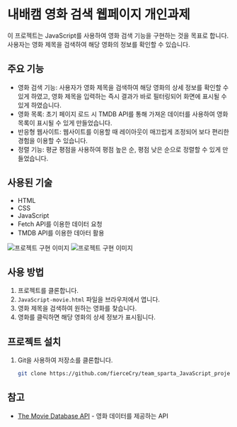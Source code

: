 # 내배캠 영화 검색 웹페이지 개인과제

이 프로젝트는 JavaScript를 사용하여 영화 검색 기능을 구현하는 것을 목표로 합니다. 사용자는 영화 제목을 검색하여 해당 영화의 정보를 확인할 수 있습니다.

## 주요 기능

- 영화 검색 기능: 사용자가 영화 제목을 검색하여 해당 영화의 상세 정보를 확인할 수 있게 하였고, 영화 제목을 입력하는 즉시 결과가 바로 필터링되어 화면에 표시될 수 있게 하였습니다.
- 영화 목록: 초기 페이지 로드 시 TMDB API를 통해 가져온 데이터를 사용하여 영화 목록이 표시될 수 있게 만들었습니다.
- 반응형 웹사이트: 웹사이트를 이용할 때 레이아웃이 매끄럽게 조정되어 보다 편리한 경험을 이용할 수 있습니다.
- 정렬 기능: 평균 평점을 사용하여 평점 높은 순, 평점 낮은 순으로 정렬할 수 있게 만들었습니다.

## 사용된 기술

- HTML
- CSS
- JavaScript
- Fetch API를 이용한 데이터 요청
- TMDB API를 이용한 데아터 활용

![프로젝트 구현 이미지](https://img1.daumcdn.net/thumb/R1280x0/?scode=mtistory2&fname=https%3A%2F%2Fblog.kakaocdn.net%2Fdn%2FHnNTV%2FbtsGNdrHutD%2Fo44yWE8YefEmoStiFhroF0%2Fimg.png)
![프로젝트 구현 이미지](https://img1.daumcdn.net/thumb/R1280x0/?scode=mtistory2&fname=https%3A%2F%2Fblog.kakaocdn.net%2Fdn%2FnBts9%2FbtsGOcyLXth%2F7afq1xIyKsLadl9ZnRlKK0%2Fimg.png)

## 사용 방법

1. 프로젝트를 클론합니다.
2. `JavaScript-movie.html` 파일을 브라우저에서 엽니다.
3. 영화 제목을 검색하여 원하는 영화를 찾습니다.
4. 영화를 클릭하면 해당 영화의 상세 정보가 표시됩니다.

## 프로젝트 설치

1. Git을 사용하여 저장소를 클론합니다.

   ```bash
   git clone https://github.com/fierceCry/team_sparta_JavaScript_project.git

## 참고
- [The Movie Database API](https://www.themoviedb.org/documentation/api) - 영화 데이터를 제공하는 API
